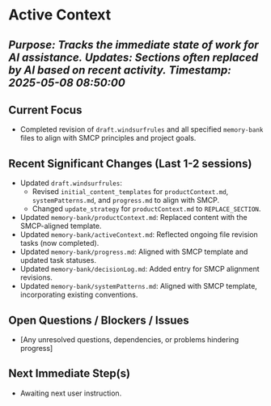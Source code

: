 # Active Context
*Purpose: Tracks the immediate state of work for AI assistance.*
*Updates: Sections often replaced by AI based on recent activity.*
*Timestamp: 2025-05-08 08:50:00*
---
## Current Focus
* Completed revision of `draft.windsurfrules` and all specified `memory-bank` files to align with SMCP principles and project goals.

## Recent Significant Changes (Last 1-2 sessions)
*   Updated `draft.windsurfrules`:
    *   Revised `initial_content_templates` for `productContext.md`, `systemPatterns.md`, and `progress.md` to align with SMCP.
    *   Changed `update_strategy` for `productContext.md` to `REPLACE_SECTION`.
*   Updated `memory-bank/productContext.md`: Replaced content with the SMCP-aligned template.
*   Updated `memory-bank/activeContext.md`: Reflected ongoing file revision tasks (now completed).
*   Updated `memory-bank/progress.md`: Aligned with SMCP template and updated task statuses.
*   Updated `memory-bank/decisionLog.md`: Added entry for SMCP alignment revisions.
*   Updated `memory-bank/systemPatterns.md`: Aligned with SMCP template, incorporating existing conventions.

## Open Questions / Blockers / Issues
* [Any unresolved questions, dependencies, or problems hindering progress]

## Next Immediate Step(s)
* Awaiting next user instruction.
